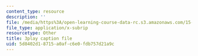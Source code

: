 ```yaml
---
content_type: resource
description: ''
file: /media/https%3A/open-learning-course-data-rc.s3.amazonaws.com/15-071-the-analytics-edge-spring-2017/5d8402d18715a0afc6e0fdb757d21a9c_xEjZjz7oxbI.srt
file_type: application/x-subrip
resourcetype: Other
title: 3play caption file
uid: 5d8402d1-8715-a0af-c6e0-fdb757d21a9c
---
```

